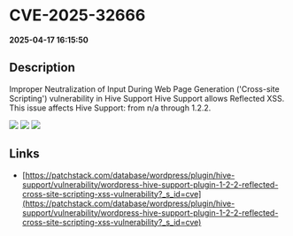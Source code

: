 # CVE-2025-32666

**2025-04-17 16:15:50**

## Description
Improper Neutralization of Input During Web Page Generation ('Cross-site Scripting') vulnerability in Hive Support Hive Support allows Reflected XSS. This issue affects Hive Support: from n/a through 1.2.2.

![](https://img.shields.io/static/v1?label=Score&message=7.1&color=red)
![](https://img.shields.io/static/v1?label=Severity&message=HIGH&color=red)
![](https://img.shields.io/static/v1?label=CWE&message=XSS&color=green)

## Links
- [https://patchstack.com/database/wordpress/plugin/hive-support/vulnerability/wordpress-hive-support-plugin-1-2-2-reflected-cross-site-scripting-xss-vulnerability?_s_id=cve](https://patchstack.com/database/wordpress/plugin/hive-support/vulnerability/wordpress-hive-support-plugin-1-2-2-reflected-cross-site-scripting-xss-vulnerability?_s_id=cve)
